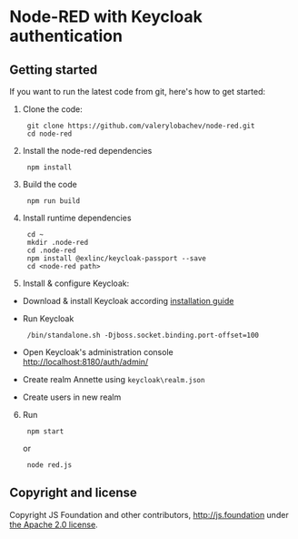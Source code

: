 # Node-RED with Keycloak authentication



## Getting started

If you want to run the latest code from git, here's how to get started:

1. Clone the code:

        git clone https://github.com/valerylobachev/node-red.git
        cd node-red

2. Install the node-red dependencies

        npm install

3. Build the code

        npm run build

4. Install runtime dependencies
        
        cd ~
        mkdir .node-red
        cd .node-red
        npm install @exlinc/keycloak-passport --save
        cd <node-red path>
        
5. Install & configure Keycloak:  

 * Download & install Keycloak according [installation guide](https://www.keycloak.org/docs/latest/server_installation/index.html) 
 * Run Keycloak
        
        /bin/standalone.sh -Djboss.socket.binding.port-offset=100
   
 * Open Keycloak's administration console [http://localhost:8180/auth/admin/](http://localhost:8180/auth/admin/)       
 * Create realm Annette using `keycloak\realm.json`
 * Create users in new realm
 
6. Run

        npm start
   or

        node red.js



## Copyright and license

Copyright JS Foundation and other contributors, http://js.foundation under [the Apache 2.0 license](LICENSE).
